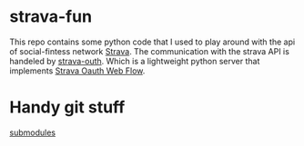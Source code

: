 # strava-fun

This repo contains some python code that I used to play around with the api of social-fintess network [Strava](https://en.wikipedia.org/wiki/Strava). The communication with the strava API is handeled by [strava-outh](https://github.com/sladkovm/strava-oauth). Which is a lightweight python server that implements [Strava Oauth Web Flow](http://developers.strava.com/docs/authentication/).

# Handy git stuff

[submodules](https://longair.net/blog/2010/06/02/git-submodules-explained/)
